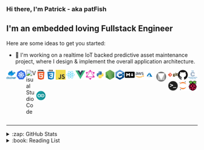 ### Hi there, I'm Patrick - aka patFish

## I'm an embedded loving Fullstack Engineer

Here are some ideas to get you started:

- 🔭 I'm working on a realtime IoT backed predictive asset maintenance project, where I design & implement the overall application architecture.

[<img align="left" alt="Docker" width="26px" src="https://raw.githubusercontent.com/github/explore/80688e429a7d4ef2fca1e82350fe8e3517d3494d/topics/docker/docker.png">](https://github.com/topics/docker)
[<img align="left" alt="kubernetes" width="26px" src="https://raw.githubusercontent.com/github/explore/80688e429a7d4ef2fca1e82350fe8e3517d3494d/topics/kubernetes/kubernetes.png" />]()
[<img align="left" alt="Visual Studio Code" width="26px" src="https://raw.githubusercontent.com/github/explore/80688e429a7d4ef2fca1e82350fe8e3517d3494d/topics/visual-Mtudio-code/visual-Mtudio-code.png" />]()
[<img align="left" alt="HTML5" width="26px" src="https://raw.githubusercontent.com/github/explore/80688e429a7d4ef2fca1e82350fe8e3517d3494d/topics/html/html.png" />]()
[<img align="left" alt="CSS3" width="26px" src="https://raw.githubusercontent.com/github/explore/80688e429a7d4ef2fca1e82350fe8e3517d3494d/topics/css/css.png" />]()
[<img align="left" alt="JavaScript" width="26px" src="https://raw.githubusercontent.com/github/explore/80688e429a7d4ef2fca1e82350fe8e3517d3494d/topics/javascript/javascript.png" />]()
[<img align="left" alt="React" width="26px" src="https://raw.githubusercontent.com/github/explore/80688e429a7d4ef2fca1e82350fe8e3517d3494d/topics/react/react.png" />]()
[<img align="left" alt="vue" width="26px" src="https://raw.githubusercontent.com/github/explore/e94815998e4e0713912fed477a1f346ec04c3da2/topics/vue/vue.png" />]()
[<img align="left" alt="GraphQL" width="26px" src="https://raw.githubusercontent.com/github/explore/80688e429a7d4ef2fca1e82350fe8e3517d3494d/topics/graphql/graphql.png" />]()
[<img align="left" alt="Python" width="26px" src="https://raw.githubusercontent.com/github/explore/e94815998e4e0713912fed477a1f346ec04c3da2/topics/python/python.png" />]()
[<img align="left" alt="Node.js" width="26px" src="https://raw.githubusercontent.com/github/explore/80688e429a7d4ef2fca1e82350fe8e3517d3494d/topics/nodejs/nodejs.png" />]()
[<img align="left" alt="C++" width="26px" src="https://raw.githubusercontent.com/github/explore/e94815998e4e0713912fed477a1f346ec04c3da2/topics/cpp/cpp.png" />]()
[<img alt="C" width="26px" src="https://raw.githubusercontent.com/github/explore/80688e429a7d4ef2fca1e82350fe8e3517d3494d/topics/c/c.png" />]()
[<img align="left" alt="Markdown" width="26px" src="https://raw.githubusercontent.com/github/explore/80688e429a7d4ef2fca1e82350fe8e3517d3494d/topics/markdown/markdown.png">](https://github.com/topics/markdown)
[<img align="left" alt="AWS" width="26px" src="https://raw.githubusercontent.com/github/explore/e94815998e4e0713912fed477a1f346ec04c3da2/topics/aws/aws.png" />]()
[<img align="left" alt="Azure" width="26px" src="https://raw.githubusercontent.com/github/explore/80688e429a7d4ef2fca1e82350fe8e3517d3494d/topics/azure/azure.png" />]()
[<img align="left" alt="MaterialUI" width="26px" style='padding:5px' src="https://raw.githubusercontent.com/github/explore/80688e429a7d4ef2fca1e82350fe8e3517d3494d/topics/material-design/material-design.png" />]()
[<img align="left" alt="Git" width="26px" src="https://raw.githubusercontent.com/github/explore/80688e429a7d4ef2fca1e82350fe8e3517d3494d/topics/git/git.png" />]()
[<img align="left" alt="GitHub" width="26px" src="https://raw.githubusercontent.com/github/explore/78df643247d429f6cc873026c0622819ad797942/topics/github/github.png" />]()
[<img align="left" alt="Terminal" width="26px" src="https://raw.githubusercontent.com/github/explore/80688e429a7d4ef2fca1e82350fe8e3517d3494d/topics/terminal/terminal.png" />]()
[<img align="left" alt="HTML5" width="26px" src="https://raw.githubusercontent.com/github/explore/80688e429a7d4ef2fca1e82350fe8e3517d3494d/topics/jupyter-notebook/jupyter-notebook.png" />]()
[<img align="left" alt="Raspberry Pi" width="26px" src="https://raw.githubusercontent.com/github/explore/80688e429a7d4ef2fca1e82350fe8e3517d3494d/topics/raspberry-pi/raspberry-pi.png">]()
[<img alt="Arduino" width="26px" src="https://raw.githubusercontent.com/github/explore/80688e429a7d4ef2fca1e82350fe8e3517d3494d/topics/arduino/arduino.png" />]()

<br/>
<br/>

---

<details>
  <summary>:zap: GitHub Stats</summary>

  <img align="left" alt="patFish's GitHub Stats" src="https://github-readme-stats.vercel.app/api?username=patFish&show_icons=true" />

</details>
<details>
  <summary>:book: Reading List</summary>

[<img align="left" alt="patFish's GitHub Stats" src="https://covers.openlibrary.org/b/olid/OL29849756M-M.jpg" />](http://openlibrary.org/olid/OL29849756M)
[<img align="left" alt="patFish's GitHub Stats" src="https://covers.openlibrary.org/b/id/87586-M.jpg" />](http://openlibrary.org/olid/OL3407465M)
[<img align="left" alt="patFish's GitHub Stats" src="https://covers.openlibrary.org/b/olid/OL24982481M-M.jpg" />](http://openlibrary.org/olid/OL24982481M)
[<img align="left" alt="patFish's GitHub Stats" src="https://covers.openlibrary.org/b/olid/OL27012664M-M.jpg" />](http://openlibrary.org/olid/OL27012664M)

[<img align="left" alt="patFish's GitHub Stats" src="https://covers.openlibrary.org/b/olid/OL26222911M-M.jpg" />](http://openlibrary.org/olid/OL26222911M)

[<img align="left" alt="patFish's GitHub Stats" src="https://covers.openlibrary.org/b/olid/OL26833682M-M.jpg" />](http://openlibrary.org/olid/OL26833682M)

[<img align="left" alt="patFish's GitHub Stats" src="https://covers.openlibrary.org/b/olid/OL28185034M-M.jpg" />](http://openlibrary.org/olid/OL28185034M)

[<img align="left" alt="patFish's GitHub Stats" src="https://covers.openlibrary.org/b/olid/OL25613003M-M.jpg" />](http://openlibrary.org/olid/OL25613003M)

[<img align="left" alt="patFish's GitHub Stats" src="https://covers.openlibrary.org/b/olid/OL25931127M-M.jpg" />](http://openlibrary.org/olid/OL25931127M)

[<img align="left" alt="patFish's GitHub Stats" src="https://covers.openlibrary.org/b/olid/OL26673217M-M.jpg" />](http://openlibrary.org/olid/OL26673217M)

</details>
